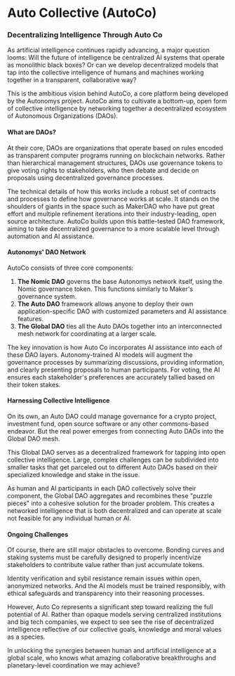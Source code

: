 # Auto Collective (AutoCo)

### Decentralizing Intelligence Through Auto Co

As artificial intelligence continues rapidly advancing, a major question looms: Will the future of intelligence be centralized AI systems that operate as monolithic black boxes? Or can we develop decentralized models that tap into the collective intelligence of humans and machines working together in a transparent, collaborative way?

This is the ambitious vision behind AutoCo, a core platform being developed by the Autonomys project. AutoCo aims to cultivate a bottom-up, open form of collective intelligence by networking together a decentralized ecosystem of Autonomous Organizations (DAOs).

#### What are DAOs?

At their core, DAOs are organizations that operate based on rules encoded as transparent computer programs running on blockchain networks. Rather than hierarchical management structures, DAOs use governance tokens to give voting rights to stakeholders, who then debate and decide on proposals using decentralized governance processes.

The technical details of how this works include a robust set of contracts and processes to define how governance works at scale. It stands on the shoulders of giants in the space such as MakerDAO who have put great effort and multiple refinement iterations into their industry-leading, open source architecture. AutoCo builds upon this battle-tested DAO framework, aiming to take decentralized governance to a more scalable level through automation and AI assistance.

#### Autonomys' DAO Network

AutoCo consists of three core components:

1. **The Nomic DAO** governs the base Autonomys network itself, using the Nomic governance token. This functions similarly to Maker's governance system.
2. **The Auto DAO** framework allows anyone to deploy their own application-specific DAO with customized parameters and AI assistance features.
3. **The Global DAO** ties all the Auto DAOs together into an interconnected mesh network for coordinating at a larger scale.

The key innovation is how Auto Co incorporates AI assistance into each of these DAO layers. Autonomy-trained AI models will augment the governance processes by summarizing discussions, providing information, and clearly presenting proposals to human participants. For voting, the AI ensures each stakeholder's preferences are accurately tallied based on their token stakes.

#### Harnessing Collective Intelligence

On its own, an Auto DAO could manage governance for a crypto project, investment fund, open source software or any other commons-based endeavor. But the real power emerges from connecting Auto DAOs into the Global DAO mesh.

This Global DAO serves as a decentralized framework for tapping into open collective intelligence. Large, complex challenges can be subdivided into smaller tasks that get parceled out to different Auto DAOs based on their specialized knowledge and stake in the issue.

As human and AI participants in each DAO collectively solve their component, the Global DAO aggregates and recombines these "puzzle pieces" into a cohesive solution for the broader problem. This creates a networked intelligence that is both decentralized and can operate at scale not feasible for any individual human or AI.

#### Ongoing Challenges

Of course, there are still major obstacles to overcome. Bonding curves and staking systems must be carefully designed to properly incentivize stakeholders to contribute value rather than just accumulate tokens.

Identity verification and sybil resistance remain issues within open, anonymized networks. And the AI models must be trained responsibly, with ethical safeguards and transparency into their reasoning processes.

However, Auto Co represents a significant step toward realizing the full potential of AI. Rather than opaque models serving centralized institutions and big tech companies, we expect to see see the rise of decentralized intelligence reflective of our collective goals, knowledge and moral values as a species.

In unlocking the synergies between human and artificial intelligence at a global scale, who knows what amazing collaborative breakthroughs and planetary-level coordination we may achieve?
